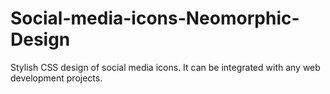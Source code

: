 # Social-media-icons-Neomorphic-Design
Stylish CSS design of social media icons. It can be integrated with any web development projects.
